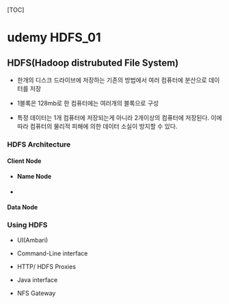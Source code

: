 [TOC]

# udemy HDFS_01

## HDFS(Hadoop distrubuted File System)

- 한개의 디스크 드라이브에 저장하는 기존의 방법에서 여러 컴퓨터에 분산으로 데이터를 저장

- 1블록은 128mb로 한 컴퓨터에는 여러개의 블록으로 구성

- 특정 데이터는 1개 컴퓨터에 저장되는게 아니라 2개이상의 컴퓨터에 저장된다. 이에 따라 컴퓨터의 물리적 피해에 의한 데이터 소실이 방지할 수 있다.

### HDFS Architecture

#### Client Node

- #### Name Node

- 

#### Data Node

### Using HDFS

- UI(Ambari)

- Command-Line interface

-  HTTP/ HDFS Proxies

- Java interface

- NFS Gateway
